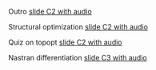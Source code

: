 Outro [slide C2 with audio](https://app.amanote.com/note-taking/document/c64d3f3f-a4ce-4006-90e6-99493675e117)

Structural optimization [slide C2 with audio](https://app.amanote.com/note-taking/document/81a33d56-ed3e-40e6-bc78-da19d4f3f8c4)

Quiz on topopt [slide C2 with audio](https://app.amanote.com/note-taking/document/c33a7289-56a5-4fb7-aa6f-549646209da8)

Nastran differentiation [slide C3 with audio](https://app.amanote.com/note-taking/document/827200fd-e137-475b-aab5-58d734086654)
